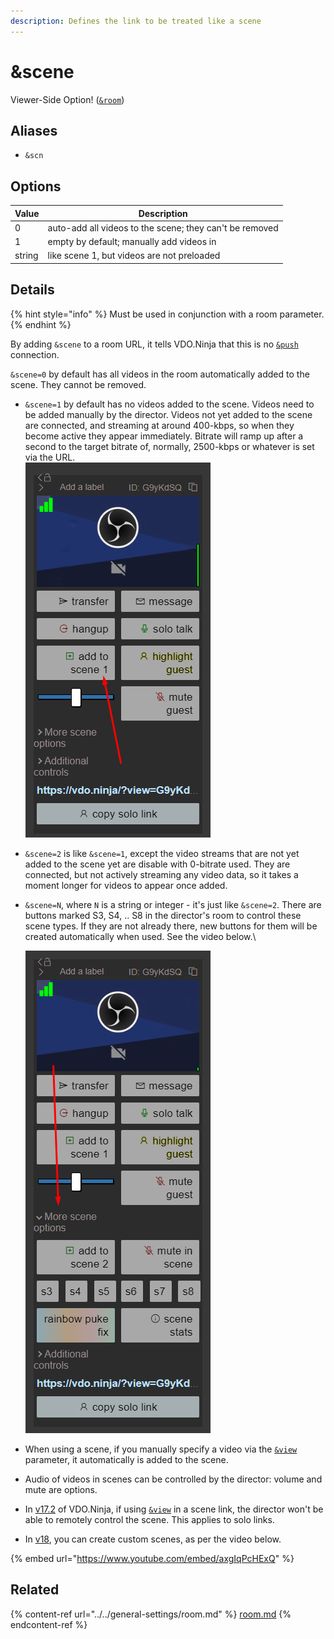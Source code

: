 ```yaml
---
description: Defines the link to be treated like a scene
---
```


# \&scene

Viewer-Side Option! ([`&room`](../../general-settings/room.md))

## Aliases

* `&scn`

## Options

| Value  | Description                                             |
| ------ | ------------------------------------------------------- |
| 0      | auto-add all videos to the scene; they can't be removed |
| 1      | empty by default; manually add videos in                |
| string | like scene 1, but videos are not preloaded              |

## Details

{% hint style="info" %}
Must be used in conjunction with a room parameter.&#x20;
{% endhint %}

By adding `&scene` to a room URL, it tells VDO.Ninja that this is no [`&push`](../../source-settings/push.md) connection.

`&scene=0` by default has all videos in the room automatically added to the scene. They cannot be removed.

* `&scene=1` by default has no videos added to the scene. Videos need to be added manually by the director. Videos not yet added to the scene are connected, and streaming at around 400-kbps, so when they become active they appear immediately. Bitrate will ramp up after a second to the target bitrate of, normally, 2500-kbps or whatever is set via the URL.\
  ![](<../../.gitbook/assets/image (106) (1).png>)
* `&scene=2` is like `&scene=1`, except the video streams that are not yet added to the scene yet are disable with 0-bitrate used. They are connected, but not actively streaming any video data, so it takes a moment longer for videos to appear once added.
*   `&scene=N`, where `N` is a string or integer - it's just like `&scene=2`. There are buttons marked S3, S4, .. S8 in the director's room to control these scene types. If they are not already there, new buttons for them will be created automatically when used. See the video below.\


    <img src="../../.gitbook/assets/image (1) (2).png" alt="" data-size="original">
* When using a scene, if you manually specify a video via the [`&view`](view.md) parameter, it automatically is added to the scene.
* Audio of videos in scenes can be controlled by the director: volume and mute are options.
* In [v17.2](../../release-notes/v17-release-notes.md) of VDO.Ninja, if using [`&view`](view.md) in a scene link, the director won't be able to remotely control the scene. This applies to solo links.&#x20;
* In [v18](../../release-notes/v18.md), you can create custom scenes, as per the video below.

{% embed url="https://www.youtube.com/embed/axgIqPcHExQ" %}

## Related

{% content-ref url="../../general-settings/room.md" %}
[room.md](../../general-settings/room.md)
{% endcontent-ref %}
